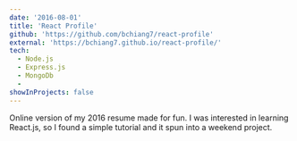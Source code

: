```yaml
---
date: '2016-08-01'
title: 'React Profile'
github: 'https://github.com/bchiang7/react-profile'
external: 'https://bchiang7.github.io/react-profile/'
tech:
  - Node.js
  - Express.js
  - MongoDb
  -
showInProjects: false
---
```


Online version of my 2016 resume made for fun. I was interested in learning React.js, so I found a simple tutorial and it spun into a weekend project.
